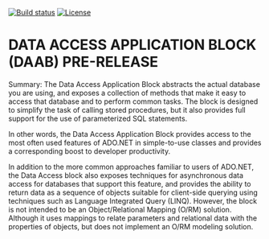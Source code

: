 [![Build status](https://ci.appveyor.com/api/projects/status/2yn8u67mpbnjfyvt/branch/master?svg=true)](https://ci.appveyor.com/project/EnterpriseLibrary/data-access-application-block/branch/master)
[![License](https://img.shields.io/badge/license-apache%202.0-60C060.svg)](https://github.com/EnterpriseLibrary/data-access-application-block/blob/master/LICENSE)


# DATA ACCESS APPLICATION BLOCK (DAAB) PRE-RELEASE

Summary: The Data Access Application Block abstracts the actual database you are using, and exposes a collection of methods that make it easy to access that database and to perform common tasks. The block is designed to simplify the task of calling stored procedures, but it also provides full support for the use of parameterized SQL statements.

In other words, the Data Access Application Block provides access to the most often used features of ADO.NET in simple-to-use classes and provides a corresponding boost to developer productivity.

In addition to the more common approaches familiar to users of ADO.NET, the Data Access block also exposes techniques for asynchronous data access for databases that support this feature, and provides the ability to return data as a sequence of objects suitable for client-side querying using techniques such as Language Integrated Query (LINQ). However, the block is not intended to be an Object/Relational Mapping (O/RM) solution. Although it uses mappings to relate parameters and relational data with the properties of objects, but does not implement an O/RM modeling solution.
